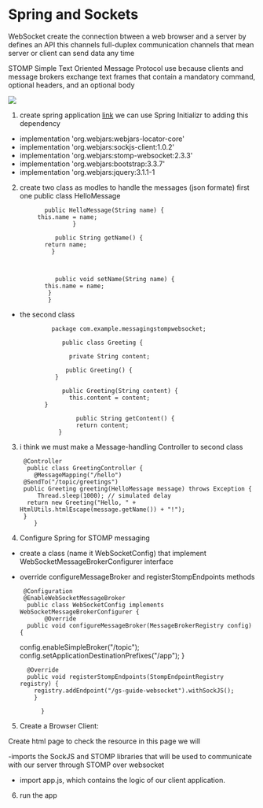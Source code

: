 # Spring and Sockets
WebSocket create the connection btween a web browser and a server  by defines an API this channels full-duplex communication channels that mean server or client can send data any time

STOMP Simple Text Oriented Message Protocol use because clients and message brokers exchange text frames that contain a mandatory command, optional headers, and an optional body 

![](https://suhasjavablog.files.wordpress.com/2019/12/1_sfhlx5nhl8t_s0k2dg6vpw.png)


1. create spring application [link](https://start.spring.io) we can use Spring Initializr to  adding this  dependency 
- implementation 'org.webjars:webjars-locator-core'
- implementation 'org.webjars:sockjs-client:1.0.2' 
- implementation 'org.webjars:stomp-websocket:2.3.3' 
- implementation 'org.webjars:bootstrap:3.3.7'
- implementation 'org.webjars:jquery:3.1.1-1



2. create two class as modles to handle the messages (json formate) first one  public class HelloMessage 
           
              public HelloMessage(String name) {
            this.name = name;
                      }
 
                 public String getName() {
              return name;
                }



                 public void setName(String name) {
              this.name = name;
               }
               }




 - the second class

                package com.example.messagingstompwebsocket;

                   public class Greeting {
     
                     private String content;
     
                    public Greeting() {
                 }
     
                   public Greeting(String content) {
                     this.content = content;
              }
     
                       public String getContent() {
                       return content;
                  }


3.  i think we must make a Message-handling Controller to second class

         @Controller
          public class GreetingController {
            @MessageMapping("/hello")
         @SendTo("/topic/greetings")
         public Greeting greeting(HelloMessage message) throws Exception {
             Thread.sleep(1000); // simulated delay
          return new Greeting("Hello, " + HtmlUtils.htmlEscape(message.getName()) + "!");
         }                
            }


4. Configure Spring for STOMP messaging 
- create a class (name it WebSocketConfig) 
   that implement WebSocketMessageBrokerConfigurer interface 

- override configureMessageBroker and registerStompEndpoints methods 


       @Configuration
       @EnableWebSocketMessageBroker
        public class WebSocketConfig implements WebSocketMessageBrokerConfigurer {
             @Override
        public void configureMessageBroker(MessageBrokerRegistry config) {
   config.enableSimpleBroker("/topic");
   config.setApplicationDestinationPrefixes("/app");
   }
 
        @Override
        public void registerStompEndpoints(StompEndpointRegistry registry) {
          registry.addEndpoint("/gs-guide-websocket").withSockJS();
          }

            }   



5. Create a Browser Client: 

Create  html page to check the resource in this page we will

-imports the SockJS and STOMP  libraries that will be used to communicate with our server through STOMP over websocket

-  import app.js, which contains the logic of our client application.



6. run the app